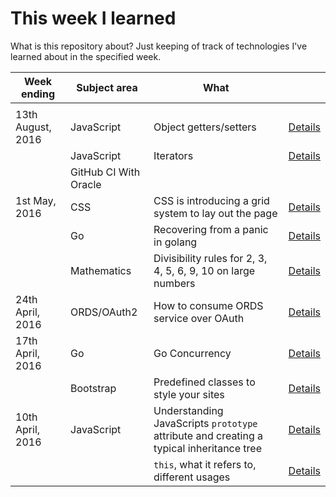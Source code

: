 # This week I learned

What is this repository about? Just keeping of track of technologies I've learned about in the specified week.

| Week ending     | Subject area | What      |    |
|-----------------|--------------|--------   |---------  |
|||||
|13th August, 2016 | JavaScript  | Object getters/setters | [Details](https://github.com/tschf/twil/tree/master/assets/20160814-js-getset) |
| | JavaScript  | Iterators | [Details](https://github.com/tschf/twil/tree/master/assets/20160814-js-iterator) |
|| GitHub CI With Oracle |||
|1st May, 2016    | CSS          | CSS is introducing a grid system to lay out the page | [Details](http://apextips.blogspot.com.au/2016/04/preparing-for-css-grids.html) |
|                 | Go           | Recovering from a panic in golang | [Details](https://github.com/tschf/twil/tree/master/assets/20160501-go-defer-recover)|
|                 | Mathematics  | Divisibility rules for 2, 3, 4, 5, 6, 9, 10 on large numbers | [Details](https://github.com/tschf/twil/tree/master/assets/20160501-math-divisibility) |
|24th April, 2016 | ORDS/OAuth2  | How to consume ORDS service over OAuth | [Details](http://apextips.blogspot.com.au/2016/04/setting-up-and-consuming-your-data.html) |
|17th April, 2016 | Go           | Go Concurrency | [Details](http://tschf.github.io/2016/04/17/go-concurrency/)
|                 | Bootstrap    | Predefined classes to style your sites | [Details](https://github.com/tschf/twil/tree/master/assets/20160417-bootstrap-css-class/) |
|10th April, 2016 | JavaScript   | Understanding JavaScripts `prototype` attribute and creating a typical inheritance tree | [Details](https://github.com/tschf/twil/tree/master/assets/20160410-js-proto/) |
| | | `this`, what it refers to, different usages | [Details](https://github.com/tschf/twil/tree/master/assets/20160410-js-this/) |
